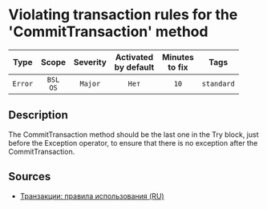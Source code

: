 # Violating transaction rules for the 'CommitTransaction' method

| Type | Scope | Severity | Activated<br/>by default | Minutes<br/>to fix | Tags |
| :-: | :-: | :-: | :-: | :-: | :-: |
| `Error` | `BSL`<br/>`OS` | `Major` | `Нет` | `10` | `standard` |


## <TODO PARAMS>

## Description

The CommitTransaction method should be the last one in the Try block, just before the Exception operator, to ensure that there is no exception after the CommitTransaction.

## Sources

* [Транзакции: правила использования (RU)](https://its.1c.ru/db/v8std/content/783/hdoc/_top/)
